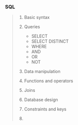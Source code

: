 ### SQL

> 1. Basic syntax
> 2. Queries
>    - SELECT
>    - SELECT DISTINCT
>    - WHERE
>    - AND
>    - OR
>    - NOT
> 4. Data manipulation
> 5. Functions and operators
> 6. Joins
> 7. Database design
> 8. Constraints and keys
>
> 9. 
>
> 
